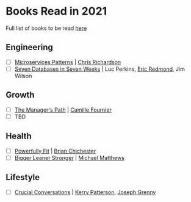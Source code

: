 # Books Read in 2021

Full list of books to be read [here](./README.md)

## Engineering
- [ ] [Microservices Patterns](https://www.amazon.com/Microservices-Patterns-examples-Chris-Richardson/dp/1617294543) | [Chris Richardson](https://www.amazon.com/Chris-Richardson/e/B00MBVFJHU)
- [ ] [Seven Databases in Seven Weeks](https://www.amazon.com/Seven-Databases-Weeks-Modern-Movement-ebook/dp/B07CYLX6FD) | Luc Perkins, [Eric Redmond](https://www.amazon.com/Eric-Redmond/e/B00855R4NS), Jim Wilson

## Growth
- [ ] [The Manager's Path](https://www.amazon.com/Managers-Path-Leaders-Navigating-Growth/dp/1491973897) | [Camille Fournier](https://www.amazon.com/Camille-Fournier/e/B06XFMDTBZ)
- [ ] TBD

## Health
- [ ] [Powerfully Fit](https://www.amazon.com/Powerfully-Fit-Strength-Endurance-Improvement/dp/0875962793) | [Brian Chichester](https://www.amazon.com/Brian-Chichester/e/B001KISDV4)
- [ ] [Bigger Leaner Stronger](https://www.amazon.com/Bigger-Leaner-Stronger-Building-Ultimate/dp/1938895304) | [Michael Matthews](https://www.amazon.com/Michael-Matthews/e/B006XNAP6C)

## Lifestyle
- [ ] [Crucial Conversations](https://www.amazon.com/Crucial-Conversations-Tools-Talking-Stakes-dp-1260474186/dp/1260474186) | [Kerry Patterson](https://www.amazon.com/Kerry-Patterson/e/B001H6IU6C), [Joseph Grenny](https://www.amazon.com/Joseph-Grenny/e/B00BCO0FQ2)
